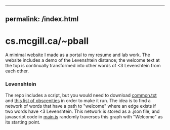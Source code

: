-------
permalink: /index.html
-------

# cs.mcgill.ca/~pball

A minimal website I made as a portal to my resume and lab work. The website includes a demo of the Levenshtein distance; the welcome text at the top is continually transformed into other words of <3 Levenshtein from each other.

### Levenshtein
The repo includes a script, but you would need to download [common.txt](https://www.gutenberg.org/files/3201/files/COMMON.TXT) and [this list of obscenities](https://www.cs.cmu.edu/~biglou/resources/bad-words.txt) in order to make it run. The idea is to find a network of words that have a path to "welcome" where an edge exists if two words have <3 Levenshtein. This network is stored as a .json file, and javascript code in [main.js](https://github.com/Peter-Ball/personal-website/blob/master/main.js) randomly traverses this graph with "Welcome" as its starting point.
